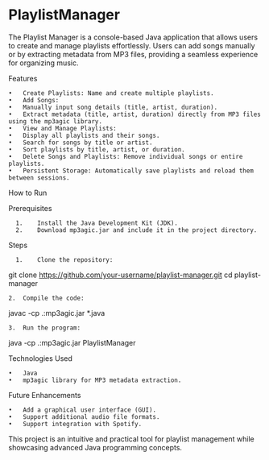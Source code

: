 # PlaylistManager
The Playlist Manager is a console-based Java application that allows users to create and manage playlists effortlessly. Users can add songs manually or by extracting metadata from MP3 files, providing a seamless experience for organizing music. 

Features

	•	Create Playlists: Name and create multiple playlists.
	•	Add Songs:
	•	Manually input song details (title, artist, duration).
	•	Extract metadata (title, artist, duration) directly from MP3 files using the mp3agic library.
	•	View and Manage Playlists:
	•	Display all playlists and their songs.
	•	Search for songs by title or artist.
	•	Sort playlists by title, artist, or duration.
	•	Delete Songs and Playlists: Remove individual songs or entire playlists.
	•	Persistent Storage: Automatically save playlists and reload them between sessions.


How to Run

Prerequisites

	  1.	Install the Java Development Kit (JDK).
	  2.	Download mp3agic.jar and include it in the project directory.

Steps

	  1.	Clone the repository:
  git clone https://github.com/your-username/playlist-manager.git
  cd playlist-manager

  	2.	Compile the code:

  javac -cp .:mp3agic.jar *.java

  	3.	Run the program:

  java -cp .:mp3agic.jar PlaylistManager



  Technologies Used

	•	Java
	•	mp3agic library for MP3 metadata extraction.

 Future Enhancements

	•	Add a graphical user interface (GUI).
	•	Support additional audio file formats.
 	•	Support integration with Spotify.
 

 This project is an intuitive and practical tool for playlist management while showcasing advanced Java        programming concepts.
